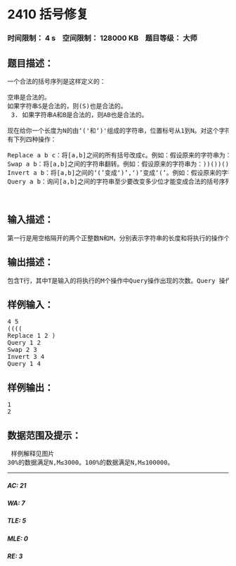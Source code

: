 # 2410 括号修复   
### 时间限制： 4 s&nbsp;&nbsp;&nbsp;&nbsp;空间限制： 128000 KB&nbsp;&nbsp;&nbsp;&nbsp;题目等级： 大师  
## 题目描述：  

<pre>
一个合法的括号序列是这样定义的：

空串是合法的。
如果字符串S是合法的，则(S)也是合法的。
 3. 如果字符串A和B是合法的，则AB也是合法的。

现在给你一个长度为N的由‘('和‘)'组成的字符串，位置标号从1到N。对这个字符串
有下列四种操作：

Replace a b c：将[a,b]之间的所有括号改成c。例如：假设原来的字符串为：))())())(，那么执行操作Replace 2 7 ( 后原来的字符串变为：)(((((()(。
Swap a b：将[a,b]之间的字符串翻转。例如：假设原来的字符串为：))())())(，那么执行操作Swap 3 5后原来的字符串变为：))))(())(。
Invert a b：将[a,b]之间的‘(’变成‘)’,‘)’变成‘(’。例如：假设原来的字符串为：))())())(，那么执行操作Invert 4 8后原来的字符串变为：))((()(((。
Query a b：询问[a,b]之间的字符串至少要改变多少位才能变成合法的括号序列。改变某位是指将该位的‘(’变成‘)’或‘)’变成‘(’。注意执行操作 Query 并不改变当前的括号序列。例如：假设原来的字符串为：))())())(，那么执行操作Query 3 6的结果为2，因为要将位置5的‘)’变成‘(’并将位置6的‘(’变成‘)’。 


</pre>
  
  
## 输入描述：  

<pre>
第一行是用空格隔开的两个正整数N和M，分别表示字符串的长度和将执行的操作个数。第二行是长度为N的初始字符串S。接下来的M行是将依次执行的M个操作，其中操作名与操作数之间以及相邻操作数之间均用空格隔开。
</pre>
  
  
## 输出描述：  

<pre>
包含T行，其中T是输入的将执行的M个操作中Query操作出现的次数。Query 操作的每次出现依次对应输出文件中的一行，该行只有一个非负整数，表示执行对应Query操作的结果，即：所指字符串至少要改变多少位才能变成合法的括号序列。输入数据保证问题有解。
</pre>
  
  
## 样例输入：  

<pre>
4 5  
((((  
Replace 1 2 )  
Query 1 2  
Swap 2 3  
Invert 3 4  
Query 1 4
</pre>
  
  
## 样例输出：  

<pre>
1  
2
</pre>
  
  
## 数据范围及提示：  

<pre>
 样例解释见图片
30%的数据满足N,M≤3000。100%的数据满足N,M≤100000。 
</pre>
  
  
***  

##### AC: 21  
##### WA: 7  
##### TLE: 5  
##### MLE: 0  
##### RE: 3  
